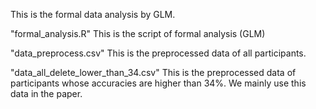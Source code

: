 This is the formal data analysis by GLM.

"formal_analysis.R"
This is the script of formal analysis (GLM)

"data_preprocess.csv"
This is the preprocessed data of all participants.

"data_all_delete_lower_than_34.csv"
This is the preprocessed data of participants whose accuracies are higher than 34%. We mainly use this data in the paper.






